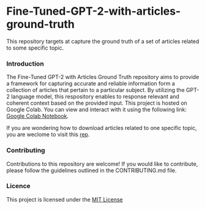 # Fine-Tuned-GPT-2-with-articles-ground-truth
This repository targets at capture the ground truth of a set of articles related to some specific topic.

### Introduction

The Fine-Tuned GPT-2 with Articles Ground Truth repository aims to provide a framework for capturing accurate and reliable information form a collection of articles that pertain to a particular subject. By utilizing the GPT-2 language model, this respository enables to response relevant and coherent context based on the provided input. This project is hosted on Google Colab. You can view and interact with it using the following link: [Google Colab Notebook](https://colab.research.google.com/drive/1bSSY4OQnF_A5R-68Q2qKyFBDWh8pEfrS?usp=sharing).

If you are wondering how to download articles related to one specific topic, you are weclome to visit this [rep](https://github.com/zz9tf/article_scraper).

### Contributing
Contributions to this repository are welcome! If you would like to contribute, please follow the guidelines outlined in the CONTRIBUTING.md file.

### Licence
This project is licensed under the [MIT License](#LICENSE)
